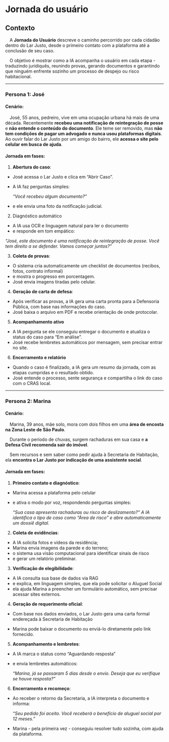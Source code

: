# Jornada do usuário 

## Contexto
&emsp;A **Jornada do Usuário** descreve o caminho percorrido por cada cidadão dentro do Lar Justo, desde o primeiro contato com a plataforma até a conclusão de seu caso.

&emsp;O objetivo é mostrar como a IA acompanha o usuário em cada etapa - traduzindo juridiquês, reunindo provas, gerando documentos e garantindo que ninguém enfrente sozinho um processo de despejo ou risco habitacional.

---

### Persona 1: José 

#### Cenário:

&emsp;José, 55 anos, pedreiro, vive em uma ocupação urbana há mais de uma década. Recentemente **recebeu uma notificação de reintegração de posse** e **não entende o conteúdo do documento**.
Ele teme ser removido, mas **não tem condições de pagar um advogado e nunca usou plataformas digitais**. Ao ouvir falar do Lar Justo por um amigo do bairro, ele **acessa o site pelo celular em busca de ajuda**.

#### Jornada em fases:

1. **Abertura do caso**: 
- José acessa o Lar Justo e clica em “Abrir Caso”.
- A IA faz perguntas simples:
 
  *“Você recebeu algum documento?”* 
 - e ele envia uma foto da notificação judicial.

2. Diagnóstico automático
- A IA usa OCR e linguagem natural para ler o documento 
- e responde em tom empático:

 *“José, este documento é uma notificação de reintegração de posse. Você tem direito a se defender. Vamos começar juntos?”*

3. **Coleta de provas**:
- O sistema cria automaticamente um checklist de documentos (recibos, fotos, contrato informal) 
- e mostra o progresso em porcentagem.
- José envia imagens tiradas pelo celular.

4. **Geração de carta de defesa**:
- Após verificar as provas, a IA gera uma carta pronta para a Defensoria Pública, com base nas informações do caso.
- José baixa o arquivo em PDF e recebe orientação de onde protocolar.

5. **Acompanhamento ativo**
- A IA pergunta se ele conseguiu entregar o documento e atualiza o status do caso para “Em análise”.
- José recebe lembretes automáticos por mensagem, sem precisar entrar no site.

6. **Encerramento e relatório**
- Quando o caso é finalizado, a IA gera um resumo da jornada, com as etapas cumpridas e o resultado obtido.
- José entende o processo, sente segurança e compartilha o link do caso com o CRAS local.

---

### Persona 2: Marina

#### Cenário:

&emsp;Marina, 39 anos, mãe solo, mora com dois filhos em uma **área de encosta na Zona Leste de São Paulo**.

&emsp;Durante o período de chuvas, surgem rachaduras em sua casa e **a Defesa Civil recomenda sair do imóvel**.

&emsp;Sem recursos e sem saber como pedir ajuda à Secretaria de Habitação, ela **encontra o Lar Justo por indicação de uma assistente social**.

#### Jornada em fases:

1. **Primeiro contato e diagnóstico**:
- Marina acessa a plataforma pelo celular 
- e ativa o modo por voz, respondendo perguntas simples:

    *“Sua casa apresenta rachaduras ou risco de deslizamento?”
A IA identifica o tipo de caso como “Área de risco” e abre automaticamente um dossiê digital.*

2. **Coleta de evidências**:
- A IA solicita fotos e vídeos da residência;
- Marina envia imagens da parede e do terreno; 
- o sistema usa visão computacional para identificar sinais de risco 
- e gerar um relatório preliminar.

3. **Verificação de elegibilidade**:
- A IA consulta sua base de dados via RAG 
- e explica, em linguagem simples, que ela pode solicitar o Aluguel Social
- ela ajuda Marina a preencher um formulário automático, sem precisar acessar sites externos.

4. **Geração de requerimento oficial**:
- Com base nos dados enviados, o Lar Justo gera uma carta formal endereçada à Secretaria de Habitação

- Marina pode baixar o documento ou enviá-lo diretamente pelo link fornecido.

5. **Acompanhamento e lembretes**:
- A IA marca o status como “Aguardando resposta” 
- e envia lembretes automáticos:

    *“Marina, já se passaram 5 dias desde o envio. Deseja que eu verifique se houve resposta?”*

6. **Encerramento e recomeço**:
- Ao receber o retorno da Secretaria, a IA interpreta o documento e informa:

    *“Seu pedido foi aceito. Você receberá o benefício de aluguel social por 12 meses.”*

- Marina - pela primeira vez - conseguiu resolver tudo sozinha, com ajuda da plataforma.

